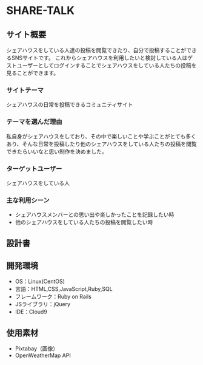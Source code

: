 # SHARE-TALK

## サイト概要
シェアハウスをしている人達の投稿を閲覧できたり、自分で投稿することができるSNSサイトです。
これからシェアハウスを利用したいと検討している人はゲストユーザーとしてログインすることでシェアハウスをしている人たちの投稿を見ることができます。

### サイトテーマ
シェアハウスの日常を投稿できるコミュニティサイト

### テーマを選んだ理由
私自身がシェアハウスをしており、その中で楽しいことや学ぶことがとても多くあり、そんな日常を投稿したり他のシェアハウスをしている人たちの投稿を閲覧できたらいいなと思い制作を決めました。

### ターゲットユーザー
シェアハウスをしている人

### 主な利用シーン
- シェアハウスメンバーとの思い出や楽しかったことを記録したい時
- 他のシェアハウスをしている人たちの投稿を閲覧したい時

## 設計書

## 開発環境
- OS：Linux(CentOS)
- 言語：HTML,CSS,JavaScript,Ruby,SQL
- フレームワーク：Ruby on Rails
- JSライブラリ：jQuery
- IDE：Cloud9

## 使用素材
- Pixtabay（画像）
- OpenWeatherMap API